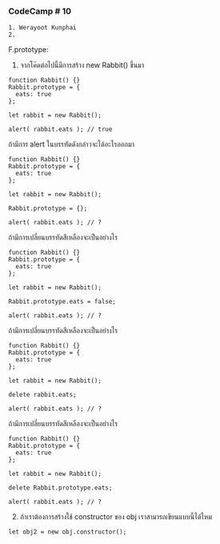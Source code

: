 ### CodeCamp # 10
    1. Werayoot Kunphai
    2. 
        
F.prototype:

1. จากโค๊ดต่อไปนี้มีการสร้าง new Rabbit() ขึ้นมา
```
function Rabbit() {}
Rabbit.prototype = {
  eats: true
};

let rabbit = new Rabbit();

alert( rabbit.eats ); // true
```
ถ้ามีการ alert ในบรรทัดดังกล่าวจะได้อะไรออกมา
```
function Rabbit() {}
Rabbit.prototype = {
  eats: true
};

let rabbit = new Rabbit();

Rabbit.prototype = {};

alert( rabbit.eats ); // ?
```
ถ้ามีการเปลี่ยนบรรทัดสีเหลืองจะเป็นอย่างไร
```
function Rabbit() {}
Rabbit.prototype = {
  eats: true
};

let rabbit = new Rabbit();

Rabbit.prototype.eats = false;

alert( rabbit.eats ); // ?
```
ถ้ามีการเปลี่ยนบรรทัดสีเหลืองจะเป็นอย่างไร
```
function Rabbit() {}
Rabbit.prototype = {
  eats: true
};

let rabbit = new Rabbit();

delete rabbit.eats;

alert( rabbit.eats ); // ?
```
ถ้ามีการเปลี่ยนบรรทัดสีเหลืองจะเป็นอย่างไร
```
function Rabbit() {}
Rabbit.prototype = {
  eats: true
};

let rabbit = new Rabbit();

delete Rabbit.prototype.eats;

alert( rabbit.eats ); // ?
```
2. ถ้าเราต้องการสร้างใช้ constructor ของ obj เราสามารถเขียนแบบนี้ได้ไหม
```
let obj2 = new obj.constructor();
```

